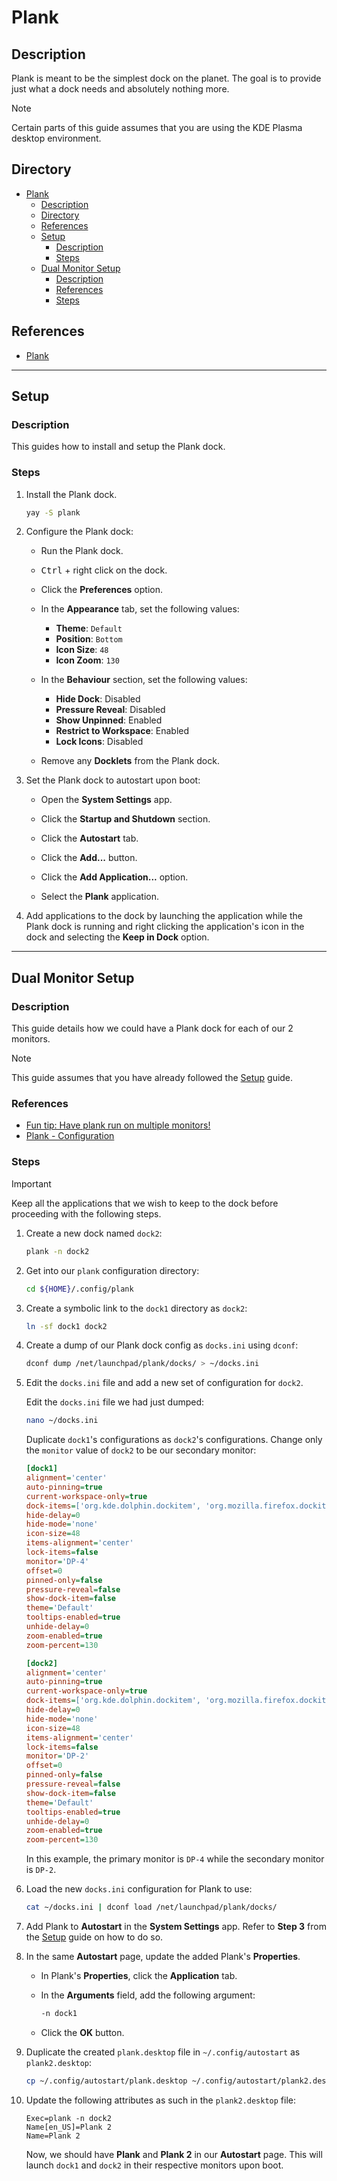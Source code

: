 # Plank

## Description

Plank is meant to be the simplest dock on the planet. The goal is to provide just what a dock needs and absolutely nothing more.

> [!NOTE]  
> Certain parts of this guide assumes that you are using the KDE Plasma desktop environment.

## Directory

- [Plank](#plank)
  - [Description](#description)
  - [Directory](#directory)
  - [References](#references)
  - [Setup](#setup)
    - [Description](#description-1)
    - [Steps](#steps)
  - [Dual Monitor Setup](#dual-monitor-setup)
    - [Description](#description-2)
    - [References](#references-1)
    - [Steps](#steps-1)

## References

- [Plank](https://github.com/ricotz/plank)

---

## Setup

### Description

This guides how to install and setup the Plank dock.

### Steps

1. Install the Plank dock.

    ```sh
    yay -S plank
    ```

2. Configure the Plank dock:

    - Run the Plank dock.

    - <kbd>Ctrl</kbd> + right click on the dock.

    - Click the **Preferences** option.

    - In the **Appearance** tab, set the following values:
      - **Theme**: `Default`
      - **Position**: `Bottom`
      - **Icon Size**: `48`
      - **Icon Zoom**: `130`

    - In the **Behaviour** section, set the following values:
      - **Hide Dock**: Disabled
      - **Pressure Reveal**: Disabled
      - **Show Unpinned**: Enabled
      - **Restrict to Workspace**: Enabled
      - **Lock Icons**: Disabled

    - Remove any **Docklets** from the Plank dock.

3. Set the Plank dock to autostart upon boot:

    - Open the **System Settings** app.

    - Click the **Startup and Shutdown** section.

    - Click the **Autostart** tab.

    - Click the **Add...** button.

    - Click the **Add Application...** option.

    - Select the **Plank** application.

4. Add applications to the dock by launching the application while the Plank dock is running and right clicking the application's icon in the dock and selecting the **Keep in Dock** option.

---

## Dual Monitor Setup

### Description

This guide details how we could have a Plank dock for each of our 2 monitors.

> [!NOTE]  
> This guide assumes that you have already followed the [Setup](#setup) guide.

### References

- [Fun tip: Have plank run on multiple monitors!](https://www.reddit.com/r/elementaryos/comments/21nfw9/fun_tip_have_plank_run_on_multiple_monitors)
- [Plank - Configuration](https://wiki.archlinux.org/title/Plank#Configuration)

### Steps

> [!IMPORTANT]  
> Keep all the applications that we wish to keep to the dock before proceeding with the following steps.

1. Create a new dock named `dock2`:

    ```sh
    plank -n dock2
    ```

2. Get into our `plank` configuration directory:

    ```sh
    cd ${HOME}/.config/plank
    ```

3. Create a symbolic link to the `dock1` directory as `dock2`:

    ```sh
    ln -sf dock1 dock2
    ```

4. Create a dump of our Plank dock config as `docks.ini` using `dconf`:

    ```sh
    dconf dump /net/launchpad/plank/docks/ > ~/docks.ini
    ```

5. Edit the `docks.ini` file and add a new set of configuration for `dock2`.

    Edit the `docks.ini` file we had just dumped:

    ```sh
    nano ~/docks.ini
    ```

    Duplicate `dock1`'s configurations as `dock2`'s configurations. Change only the `monitor` value of `dock2` to be our secondary monitor:

    ```ini
    [dock1]
    alignment='center'
    auto-pinning=true
    current-workspace-only=true
    dock-items=['org.kde.dolphin.dockitem', 'org.mozilla.firefox.dockitem', 'firefoxdeveloperedition.dockitem', 'org.mozilla.Thunderbird.dockitem', 'org.kde.kalendar.dockitem', 'com.visualstudio.code.dockitem', 'org.telegram.desktop.dockitem', 'org.signal.Signal.dockitem', 'com.discordapp.Discord.dockitem', 'org.kde.kasts.dockitem', 'com.slack.Slack.dockitem', 'notable.dockitem', 'fr.handbrake.ghb.dockitem', 'tv.plex.PlexDesktop.dockitem', 'com.spotify.Client.dockitem', 'anydesk.dockitem', 'org.eduvpn.client.dockitem', 'steam.dockitem', 'com.obsproject.Studio.dockitem', 'Alacritty.dockitem', 'systemsettings.dockitem']
    hide-delay=0
    hide-mode='none'
    icon-size=48
    items-alignment='center'
    lock-items=false
    monitor='DP-4'
    offset=0
    pinned-only=false
    pressure-reveal=false
    show-dock-item=false
    theme='Default'
    tooltips-enabled=true
    unhide-delay=0
    zoom-enabled=true
    zoom-percent=130

    [dock2]
    alignment='center'
    auto-pinning=true
    current-workspace-only=true
    dock-items=['org.kde.dolphin.dockitem', 'org.mozilla.firefox.dockitem', 'firefoxdeveloperedition.dockitem', 'org.mozilla.Thunderbird.dockitem', 'org.kde.kalendar.dockitem', 'com.visualstudio.code.dockitem', 'org.telegram.desktop.dockitem', 'org.signal.Signal.dockitem', 'com.discordapp.Discord.dockitem', 'org.kde.kasts.dockitem', 'com.slack.Slack.dockitem', 'notable.dockitem', 'fr.handbrake.ghb.dockitem', 'tv.plex.PlexDesktop.dockitem', 'com.spotify.Client.dockitem', 'anydesk.dockitem', 'org.eduvpn.client.dockitem', 'steam.dockitem', 'com.obsproject.Studio.dockitem', 'Alacritty.dockitem', 'systemsettings.dockitem']
    hide-delay=0
    hide-mode='none'
    icon-size=48
    items-alignment='center'
    lock-items=false
    monitor='DP-2'
    offset=0
    pinned-only=false
    pressure-reveal=false
    show-dock-item=false
    theme='Default'
    tooltips-enabled=true
    unhide-delay=0
    zoom-enabled=true
    zoom-percent=130
    ```

    In this example, the primary monitor is `DP-4` while the secondary monitor is `DP-2`.

6. Load the new `docks.ini` configuration for Plank to use:

    ```sh
    cat ~/docks.ini | dconf load /net/launchpad/plank/docks/
    ```

7. Add Plank to **Autostart** in the **System Settings** app. Refer to **Step 3** from the [Setup](#setup) guide on how to do so.

8. In the same **Autostart** page, update the added Plank's **Properties**.

    - In Plank's **Properties**, click the **Application** tab.

    - In the **Arguments** field, add the following argument:

        ```sh
        -n dock1
        ```

    - Click the **OK** button.

9. Duplicate the created `plank.desktop` file in `~/.config/autostart` as `plank2.desktop`:

    ```sh
    cp ~/.config/autostart/plank.desktop ~/.config/autostart/plank2.desktop
    ```

10. Update the following attributes as such in the `plank2.desktop` file:

    ```desktop
    Exec=plank -n dock2
    Name[en_US]=Plank 2
    Name=Plank 2
    ```

    Now, we should have **Plank** and **Plank 2** in our **Autostart** page. This will launch `dock1` and `dock2` in their respective monitors upon boot.
